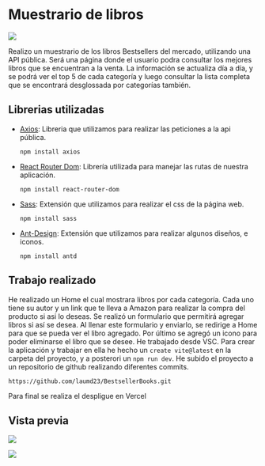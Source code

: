 # Muestrario de libros

![](https://res.cloudinary.com/lauradohle/image/upload/v1676985062/proyecto-libreria/logo_ms4aqf.png)

Realizo un muestrario de los libros Bestsellers del mercado, utilizando una API pública. Será una página donde el usuario podra consultar los mejores libros que se encuentran a la venta. La información se actualiza día a día, y se podrá ver el top 5 de cada categoría y luego consultar la lista completa que se encontrará desglossada por categorías también.

## Librerias utilizadas

- [Axios](https://axios-http.com/es/): Libreria que utilizamos para realizar las peticiones a la api pública.

  `npm install axios`

- [React Router Dom](https://reactrouter.com/en/main): Librería utilizada para manejar las rutas de nuestra aplicación.

  `npm install react-router-dom`

- [Sass](https://sass-lang.com/): Extensión que utilizamos para realizar el css de la página web.

  `npm install sass`

- [Ant-Design](https://ant.design/): Extensión que utilizamos para realizar algunos diseños, e iconos.

  `npm install antd`

## Trabajo realizado

He realizado un Home el cual mostrara libros por cada categoría.
Cada uno tiene su autor y un link que te lleva a Amazon para realizar la compra del producto si asi lo deseas.
Se realizó un formulario que permitirá agregar libros si así se desea. Al llenar este formulario y enviarlo, se redirige a Home para que se pueda ver el libro agregado.
Por último se agregó un icono para poder eliminarse el libro que se desee.
He trabajado desde VSC. Para crear la aplicación y trabajar en ella he hecho un `create vite@latest` en la carpeta del proyecto, y a posterori un `npm run dev`.
He subido el proyecto a un repositorio de github realizando diferentes commits.

```
https://github.com/laumd23/BestsellerBooks.git
```

Para final se realiza el despligue en Vercel

## Vista previa

![](https://res.cloudinary.com/lauradohle/image/upload/v1677751237/proyecto-libreria/Captura_de_pantalla-1_yycij4.png)

![](https://res.cloudinary.com/lauradohle/image/upload/v1677751236/proyecto-libreria/Captura_de_pantalla-2_o9pl4i.png)
